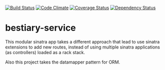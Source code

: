 [![Build Status](https://travis-ci.org/dsaenztagarro/bestiary-service.png)](https://travis-ci.org/dsaenztagarro/bestiary-service)
[![Code Climate](https://codeclimate.com/github/dsaenztagarro/bestiary-service/badges/gpa.svg)](https://codeclimate.com/github/dsaenztagarro/bestiary-service)
[![Coverage Status](https://coveralls.io/repos/dsaenztagarro/bestiary-service/badge.png?branch=master)](https://coveralls.io/r/dsaenztagarro/bestiary-service?branch=master)
[![Dependency Status](https://gemnasium.com/dsaenztagarro/bestiary-service.svg)](https://gemnasium.com/dsaenztagarro/bestiary-service)

# bestiary-service

This modular sinatra app takes a different approach that lead to use sinatra
extensions to add new routes, instead of using multiple sinatra applications
(as controllers) loaded as a rack stack.

Also this project takes the datamapper pattern for ORM.